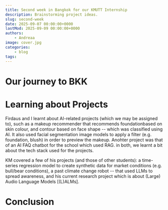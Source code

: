 ```yaml
---
title: Second week in Bangkok for our KMUTT Internship
description: Brainstorming project ideas.
slug: second-week
date: 2025-09-07 00:00:00+0000
lastMod: 2025-09-09 00:00:00+0000
authors:
    - Andreaa
image: cover.jpg
categories:
    - blog
tags:
---
```


# Our journey to BKK

# Learning about Projects

Firdaus and I learnt about AI-related projects (which we may be assigned to), such as a makeup recommender that recommends foundationbased on skin colour, and contour based on face shape -- which was classified using AI. It also used facial segmentation image models to apply a filter (e.g. foundation, blush) in order to preview the makeup. Anohter project was that of an AI FAQ chatbot for the school which used RAG. in both, we learnt a bit about the tech stack used for the projects.

KM covered a few of his projects (and those of other students): a time-series regression model to create synthetic data for market conditions (e.g. bull/bear conditions), a past climate change robot -- that used LLMs to spread awareness, and his current research project which is about (Large) Audio Language Models [(L)ALMs].

# Conclusion
